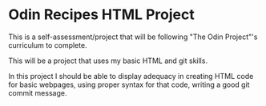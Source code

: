 # Odin Recipes HTML Project

This is a self-assessment/project that will be following "The Odin Project"'s curriculum to complete.

This will be a project that uses my basic HTML and git skills.

In this project I should be able to display adequacy in creating HTML code for basic webpages, using proper syntax for that code, writing a good git commit message.